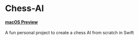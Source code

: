 # Chess-AI
#### [macOS Preview](https://github.com/cabouezzi/Chess-AI/blob/main/Chess%20AI.zip?raw=true)
A fun personal project to create a chess AI from scratch in Swift
